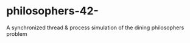 # philosophers-42-
A synchronized thread &amp; process simulation of the dining philosophers problem
